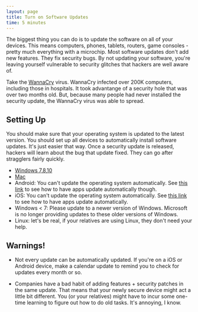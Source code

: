 ```yaml
---
layout: page
title: Turn on Software Updates
time: 5 minutes
---
```

The biggest thing you can do is to update the software on all of your devices.
This means computers, phones, tablets, routers, game consoles - pretty much
everything with a microchip. Most software updates don't add new features. They
fix security bugs. By not updating your software, you're leaving yourself
vulnerable to security glitches that hackers are well aware of.

Take the [WannaCry][wannacry] virus. WannaCry infected over 200K computers,
including those in hospitals. It took advantange of a security hole that was
over two months old. But, because many people had never installed the security
update, the WannaCry virus was able to spread.

## Setting Up
You should make sure that your operating system is updated to the latest
version.  You should set up all devices to automatically install software
updates. It's just easier that way. Once a security update is released, hackers
will learn about the bug that update fixed. They can go after stragglers fairly
quickly.

* [Windows 7,8,10][windows]
* [Mac][mac]
* Android: You can't update the operating system automatically. See [this
  link][android-apps] to see how to have apps update automatically though.
* iOS: You can't update the operating system automatically. See [this
  link][ios-apps] to see how to have apps update automatically.
* Windows < 7: Please update to a newer version of Windows. Microsoft is no
  longer providing updates to these older versions of Windows.
* Linux: let's be real, if your relatives are using Linux, they don't need your help.

## Warnings!
* Not every update can be automatically updated. If you're on a iOS or Android
  device, make a calendar update to remind you to check for updates every month
  or so.

* Companies have a bad habit of adding features + security patches in the same
  update. That means that your newly secure device might act a little bit
  different. You (or your relatives) might have to incur some one-time learning
  to figure out how to do old tasks. It's annoying, I know.

[wannacry]: https://en.wikipedia.org/wiki/WannaCry_ransomware_attack
[windows]: https://support.microsoft.com/en-us/help/12373/windows-update-faq
[mac]: https://support.apple.com/kb/PH25532?locale=en_US
[android-apps]: https://support.google.com/googleplay/answer/113412?hl=en
[ios-apps]: https://support.apple.com/en-us/HT202180
